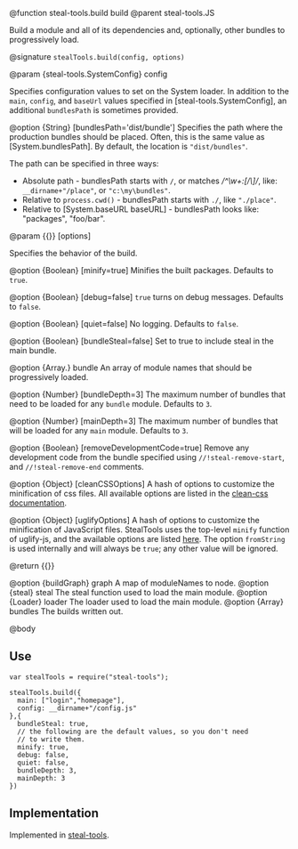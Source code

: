 @function steal-tools.build build
@parent steal-tools.JS 

Build a module and all of its dependencies and, optionally, other bundles to progressively load.

@signature `stealTools.build(config, options)`

@param {steal-tools.SystemConfig} config

Specifies configuration values to set on the System loader.  In addition to the `main`, `config`, and `baseUrl` values 
specified in [steal-tools.SystemConfig], an additional `bundlesPath` is sometimes provided.


  @option {String} [bundlesPath='dist/bundle']  Specifies the path where the production bundles should be 
  placed. Often, this is the same value as [System.bundlesPath]. By default, the location is `"dist/bundles"`.

  The path can be specified in three ways:

 - Absolute path - bundlesPath starts with `/`, or matches _/^\w+:[\/\\]/_, like:  `__dirname+"/place"`, or `"c:\my\bundles"`.
 - Relative to `process.cwd()` - bundlesPath starts with `./`, like `"./place"`.
 - Relative to [System.baseURL baseURL] - bundlesPath looks like: "packages", "foo/bar".
 
  
@param {{}} [options]

Specifies the behavior of the build.

  @option {Boolean} [minify=true] Minifies the built packages.  Defaults to `true`.
  
  @option {Boolean} [debug=false] `true` turns on debug messages. Defaults to `false`.
  
  @option {Boolean} [quiet=false] No logging.  Defaults to `false`.
  
  @option {Boolean} [bundleSteal=false] Set to true to include steal in the main bundle.
  
  @option {Array.<moduleName>} bundle An array of module names that should be
  progressively loaded.
  
  @option {Number} [bundleDepth=3] The maximum number of bundles that need to be loaded
  for any `bundle` module. Defaults to `3`.
  
  @option {Number} [mainDepth=3] The maximum number of bundles that will be loaded for any `main`
  module. Defaults to `3`.
  
  @option {Boolean} [removeDevelopmentCode=true] Remove any development code from the bundle specified 
  using `//!steal-remove-start`, and `//!steal-remove-end` comments.
  
  @option {Object} [cleanCSSOptions] A hash of options to customize the minification of css files. 
  All available options are listed in the [clean-css documentation](https://github.com/jakubpawlowicz/clean-css#how-to-use-clean-css-programmatically).
  
  @option {Object} [uglifyOptions] A hash of options to customize the minification of JavaScript files. StealTools uses the 
  top-level `minify` function of uglify-js, and the available options are listed [here](https://github.com/mishoo/UglifyJS2#the-simple-way).
  The option `fromString` is used internally and will always be `true`; any other value will be ignored.

@return {{}}

  @option {buildGraph} graph A map of moduleNames to node.
  @option {steal} steal The steal function used to load the main module.
  @option {Loader} loader The loader used to load the main module.
  @option {Array} bundles The builds written out.

@body

## Use

    var stealTools = require("steal-tools");
    
    stealTools.build({
      main: ["login","homepage"],
      config: __dirname+"/config.js"
    },{
      bundleSteal: true,
      // the following are the default values, so you don't need
      // to write them.
      minify: true,
      debug: false,
      quiet: false,
      bundleDepth: 3,
      mainDepth: 3
    })


## Implementation

Implemented in [steal-tools](https://github.com/bitovi/steal-tools).
